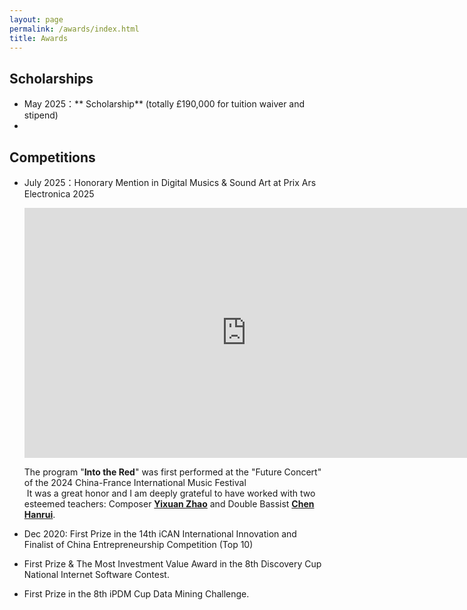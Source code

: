 ```yaml
---
layout: page
permalink: /awards/index.html
title: Awards
---
```


## Scholarships

- May 2025：** Scholarship** (totally £190,000 for tuition waiver and stipend)<br>
- 

## Competitions

- July 2025：Honorary Mention in Digital Musics & Sound Art at Prix Ars Electronica 2025<br>
  
  <iframe width="710" height="400" src="https://www.youtube.com/embed/a0pfoXxqRu0" frameborder="0" allow="accelerometer; autoplay; clipboard-write; encrypted-media; gyroscope; picture-in-picture" allowfullscreen></iframe>
  
  The program "**Into the Red**" was first performed at the "Future Concert" of the 2024 China-France International Music Festival<br><img title="" src="https://shiyi099.github.io/Billion.github.io/images/awards/Into the Red.png" alt="" data-align="inline">
  It was a great honor and I am deeply grateful to have worked with two esteemed teachers: Composer [**Yixuan Zhao**](https://www.ccom.edu.cn/info/15131/214431.htm) and Double Bassist [**Chen Hanrui**](https://www.ccom.edu.cn/info/14771/211261.htm).<br>
  <img title="" src="https://shiyi099.github.io/Billion.github.io/images/awards/Into the Red-performers.jpg" alt="" data-align="inline">

- Dec 2020: First Prize in the 14th iCAN International Innovation and Finalist of China Entrepreneurship Competition (Top 10)<br>
  <img title="" src="https://shiyi099.github.io/Billion.github.io/images/awards/iCAN2020.jpg" alt="" data-align="inline">

- First Prize & The Most Investment Value Award in the 8th Discovery Cup National Internet Software Contest.<br>

- First Prize in the 8th iPDM Cup Data Mining Challenge.<br>